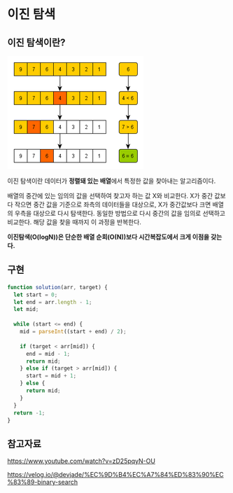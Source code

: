 # 이진 탐색

## 이진 탐색이란?

<img src="./img/binary.png">

이진 탐색이란 데이터가 **정렬돼 있는 배열**에서 특정한 값을 찾아내는 알고리즘이다.

배열의 중간에 있는 임의의 값을 선택하여 찾고자 하는 값 X와 비교한다. X가 중간 값보다 작으면 중간 값을 기준으로 좌측의 데이터들을 대상으로, X가 중간값보다 크면 배열의 우측을 대상으로 다시 탐색한다. 동일한 방법으로 다시 중간의 값을 임의로 선택하고 비교한다. 해당 값을 찾을 때까지 이 과정을 반복한다.

**이진탐색(O(logN))은 단순한 배열 순회(O(N))보다 시간복잡도에서 크게 이점을 갖는다.**

## 구현

```js
function solution(arr, target) {
  let start = 0;
  let end = arr.length - 1;
  let mid;

  while (start <= end) {
    mid = parseInt((start + end) / 2);

    if (target < arr[mid]) {
      end = mid - 1;
      return mid;
    } else if (target > arr[mid]) {
      start = mid + 1;
    } else {
      return mid;
    }
  }
  return -1;
}
```

## 참고자료

https://www.youtube.com/watch?v=zD25pqyN-OU

https://velog.io/@devjade/%EC%9D%B4%EC%A7%84%ED%83%90%EC%83%89-binary-search
